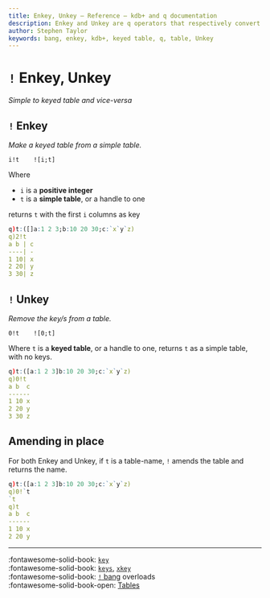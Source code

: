 ```yaml
---
title: Enkey, Unkey – Reference – kdb+ and q documentation
description: Enkey and Unkey are q operators that respectively convert a simple tableto a keyed table and vice-versa.
author: Stephen Taylor
keywords: bang, enkey, kdb+, keyed table, q, table, Unkey
---
```

# `!` Enkey, Unkey

_Simple to keyed table and vice-versa_




## `!` Enkey

_Make a keyed table from a simple table._

```syntax
i!t    ![i;t]
```

Where

-   `i` is a **positive integer**
-   `t` is a **simple table**, or a handle to one

returns `t` with the first `i` columns as key
```q
q)t:([]a:1 2 3;b:10 20 30;c:`x`y`z)
q)2!t
a b | c
----| -
1 10| x
2 20| y
3 30| z
```


## `!` Unkey

_Remove the key/s from a table._

```syntax
0!t    ![0;t]
```

Where `t` is a **keyed table**, or a handle to one, returns `t` as a simple table, with no keys.
```q
q)t:([a:1 2 3]b:10 20 30;c:`x`y`z)
q)0!t
a b  c
------
1 10 x
2 20 y
3 30 z
```


## Amending in place

For both Enkey and Unkey, if `t` is a table-name, `!` amends the table and returns the name.

```q
q)t:([a:1 2 3]b:10 20 30;c:`x`y`z)
q)0!`t
`t
q)t
a b  c
------
1 10 x
2 20 y
```

----
:fontawesome-solid-book:
[`key`](key.md)
<br>
:fontawesome-solid-book:
[`keys`](keys.md),
[`xkey`](keys.md#xkey)
<br>
:fontawesome-solid-book:
[`!` bang](overloads.md#bang) overloads
<br>
:fontawesome-solid-book-open:
[Tables](../kb/faq.md)